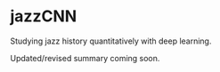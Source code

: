 # jazzCNN
Studying jazz history quantitatively with deep learning.

Updated/revised summary coming soon.
